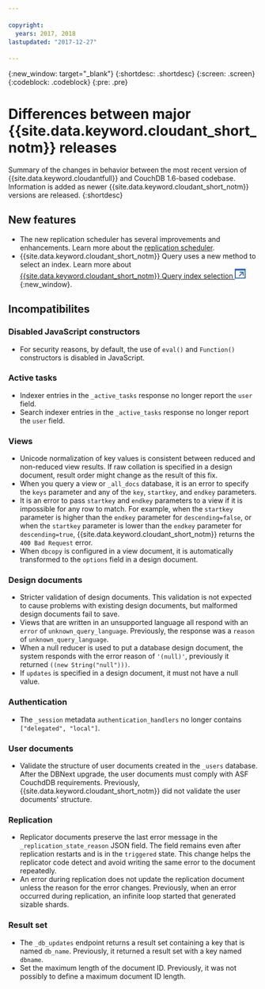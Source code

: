 ```yaml
---

copyright:
  years: 2017, 2018
lastupdated: "2017-12-27"

---
```


{:new_window: target="_blank"}
{:shortdesc: .shortdesc}
{:screen: .screen}
{:codeblock: .codeblock}
{:pre: .pre}

<!-- Acrolinx: 2017-07-12 -->

# Differences between major {{site.data.keyword.cloudant_short_notm}} releases

Summary of the changes in behavior between the most recent version of 
{{site.data.keyword.cloudantfull}} and CouchDB 1.6-based codebase. Information is added as newer {{site.data.keyword.cloudant_short_notm}} 
versions are released.
{:shortdesc}

## New features

- The new replication scheduler has several improvements and enhancements. Learn more about the [replication scheduler](../api/advanced_replication.html#the-replication-scheduler).
- {{site.data.keyword.cloudant_short_notm}} Query uses a new method to select an index. Learn more about [{{site.data.keyword.cloudant_short_notm}} Query index selection ![External link icon](../images/launch-glyph.svg "External link icon")](http://www-01.ibm.com/support/docview.wss?uid=swg22011923){:new_window}.
 
## Incompatibilites

### Disabled JavaScript constructors

- For security reasons, by default, the use of `eval()` and `Function()` constructors is disabled in 
JavaScript.

### Active tasks

-   Indexer entries in the `_active_tasks` response no longer report the `user` field.
-   Search indexer entries in the `_active_tasks` response no longer report the `user` field.

### Views

-   Unicode normalization of key values is consistent between reduced and non-reduced view results. If raw collation is specified in a design document, result order might change as the result of this fix.
-   When you query a view or `_all_docs` database, it is an error to specify the `keys` parameter and any of the `key`, `startkey`, and `endkey` parameters.
-   It is an error to pass `startkey` and `endkey` parameters to a view if it is impossible for any row to match. For example, when the `startkey` parameter is higher than the `endkey` parameter for `descending=false`, or when the `startkey` parameter is lower than the `endkey` parameter for `descending=true`, {{site.data.keyword.cloudant_short_notm}} returns the `400 Bad Request` error.
-   When `dbcopy` is configured in a view document, it is automatically transformed to the `options` field in a design document. 

### Design documents

-   Stricter validation of design documents. This validation is not expected to cause problems with existing design documents, but malformed design documents fail to save.
-   Views that are written in an unsupported language all respond with an `error` of `unknown_query_language`. Previously, the response was a `reason` of `unknown_query_language`.
-   When a null reducer is used to put a database design document, the system responds with the error reason of `'(null)'`, previously it returned `((new String("null")))`.
-   If `updates` is specified in a design document, it must not have a null value.

### Authentication

-   The `_session` metadata `authentication_handlers` no longer contains `["delegated", "local"]`.

### User documents

-   Validate the structure of user documents created in the `_users` database. After the DBNext upgrade, the user documents must comply with ASF CouchdDB requirements. Previously, {{site.data.keyword.cloudant_short_notm}} did not validate the user documents' structure. 

### Replication 

-   Replicator documents preserve the last error message in the `_replication_state_reason` JSON field. The field remains even after replication restarts and is in the `triggered` state. This change helps the replicator code detect and avoid writing the same error to the document repeatedly.
-   An error during replication does not update the replication document unless the reason for the error changes. Previously, when an error occurred during replication, an infinite loop started that generated sizable shards.  

### Result set

-   The `_db_updates` endpoint returns a result set containing a key that is named  `db_name`. Previously, it returned a result set with a key named `dbname`.
-   Set the maximum length of the document ID. Previously, it was not possibly to define a maximum document ID length.





